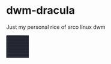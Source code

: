 # dwm-dracula

Just my personal rice of arco linux dwm 


<img src="https://github.com/SheriffHub/dwm-dracula/blob/main/Screenshot_20220307_165555.png" height="60" width="60" >
